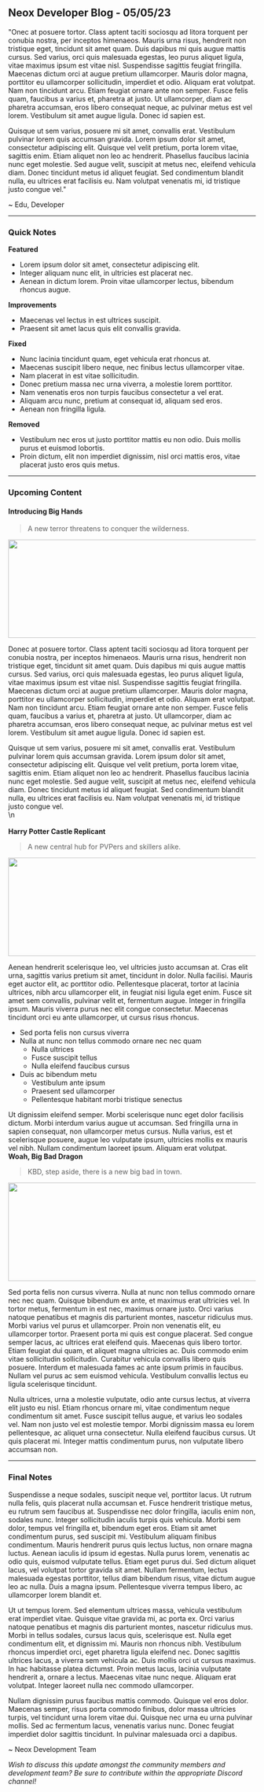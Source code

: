 ## Neox Developer Blog - 05/05/23

"Onec at posuere tortor. Class aptent taciti sociosqu ad litora torquent per conubia nostra, per inceptos himenaeos. Mauris urna risus, hendrerit non tristique eget, tincidunt sit amet quam. Duis dapibus mi quis augue mattis cursus. Sed varius, orci quis malesuada egestas, leo purus aliquet ligula, vitae maximus ipsum est vitae nisl. Suspendisse sagittis feugiat fringilla. Maecenas dictum orci at augue pretium ullamcorper. Mauris dolor magna, porttitor eu ullamcorper sollicitudin, imperdiet et odio. Aliquam erat volutpat. Nam non tincidunt arcu. Etiam feugiat ornare ante non semper. Fusce felis quam, faucibus a varius et, pharetra at justo. Ut ullamcorper, diam ac pharetra accumsan, eros libero consequat neque, ac pulvinar metus est vel lorem. Vestibulum sit amet augue ligula. Donec id sapien est.

Quisque ut sem varius, posuere mi sit amet, convallis erat. Vestibulum pulvinar lorem quis accumsan gravida. Lorem ipsum dolor sit amet, consectetur adipiscing elit. Quisque vel velit pretium, porta lorem vitae, sagittis enim. Etiam aliquet non leo ac hendrerit. Phasellus faucibus lacinia nunc eget molestie. Sed augue velit, suscipit at metus nec, eleifend vehicula diam. Donec tincidunt metus id aliquet feugiat. Sed condimentum blandit nulla, eu ultrices erat facilisis eu. Nam volutpat venenatis mi, id tristique justo congue vel."

~ Edu, Developer

------------

### Quick Notes
**Featured**
- Lorem ipsum dolor sit amet, consectetur adipiscing elit.
-  Integer aliquam nunc elit, in ultricies est placerat nec.
- Aenean in dictum lorem. Proin vitae ullamcorper lectus, bibendum rhoncus augue.

**Improvements**
- Maecenas vel lectus in est ultrices suscipit.
- Praesent sit amet lacus quis elit convallis gravida.

**Fixed**
- Nunc lacinia tincidunt quam, eget vehicula erat rhoncus at.
- Maecenas suscipit libero neque, nec finibus lectus ullamcorper vitae.
- Nam placerat in est vitae sollicitudin.
- Donec pretium massa nec urna viverra, a molestie lorem porttitor.
- Nam venenatis eros non turpis faucibus consectetur a vel erat.
- Aliquam arcu nunc, pretium at consequat id, aliquam sed eros.
- Aenean non fringilla ligula.

**Removed**
- Vestibulum nec eros ut justo porttitor mattis eu non odio. Duis mollis purus et euismod lobortis.
- Proin dictum, elit non imperdiet dignissim, nisl orci mattis eros, vitae placerat justo eros quis metus.

------------
### Upcoming Content

#### **Introducing Big Hands**
>A new terror threatens to conquer the wilderness.

<img src="https://i.imgur.com/81swTpz.png" width="632px" height="200px" />

Donec at posuere tortor. Class aptent taciti sociosqu ad litora torquent per conubia nostra, per inceptos himenaeos. Mauris urna risus, hendrerit non tristique eget, tincidunt sit amet quam. Duis dapibus mi quis augue mattis cursus. Sed varius, orci quis malesuada egestas, leo purus aliquet ligula, vitae maximus ipsum est vitae nisl. Suspendisse sagittis feugiat fringilla. Maecenas dictum orci at augue pretium ullamcorper. Mauris dolor magna, porttitor eu ullamcorper sollicitudin, imperdiet et odio. Aliquam erat volutpat. Nam non tincidunt arcu. Etiam feugiat ornare ante non semper. Fusce felis quam, faucibus a varius et, pharetra at justo. Ut ullamcorper, diam ac pharetra accumsan, eros libero consequat neque, ac pulvinar metus est vel lorem. Vestibulum sit amet augue ligula. Donec id sapien est.

Quisque ut sem varius, posuere mi sit amet, convallis erat. Vestibulum pulvinar lorem quis accumsan gravida. Lorem ipsum dolor sit amet, consectetur adipiscing elit. Quisque vel velit pretium, porta lorem vitae, sagittis enim. Etiam aliquet non leo ac hendrerit. Phasellus faucibus lacinia nunc eget molestie. Sed augue velit, suscipit at metus nec, eleifend vehicula diam. Donec tincidunt metus id aliquet feugiat. Sed condimentum blandit nulla, eu ultrices erat facilisis eu. Nam volutpat venenatis mi, id tristique justo congue vel.
<br />
\n
<br>
<br>
**Harry Potter Castle Replicant**
>A new central hub for PVPers and skillers alike.

<img src="https://i.imgur.com/iDYXoVd.png" width="632px" height="200px" />

Aenean hendrerit scelerisque leo, vel ultricies justo accumsan at. Cras elit urna, sagittis varius pretium sit amet, tincidunt in dolor. Nulla facilisi. Mauris eget auctor elit, ac porttitor odio. Pellentesque placerat, tortor at lacinia ultrices, nibh arcu ullamcorper elit, in feugiat nisi ligula eget enim. Fusce sit amet sem convallis, pulvinar velit et, fermentum augue. Integer in fringilla ipsum. Mauris viverra purus nec elit congue consectetur. Maecenas tincidunt orci eu ante ullamcorper, ut cursus risus rhoncus.

+ Sed porta felis non cursus viverra
+ Nulla at nunc non tellus commodo ornare nec nec quam
    + Nulla ultrices
    + Fusce suscipit tellus
    + Nulla eleifend faucibus cursus
+ Duis ac bibendum metu
    * Vestibulum ante ipsum
    * Praesent sed ullamcorper
    * Pellentesque habitant morbi tristique senectus

Ut dignissim eleifend semper. Morbi scelerisque nunc eget dolor facilisis dictum. Morbi interdum varius augue ut accumsan. Sed fringilla urna in sapien consequat, non ullamcorper metus cursus. Nulla varius, est et scelerisque posuere, augue leo vulputate ipsum, ultricies mollis ex mauris vel nibh. Nullam condimentum laoreet ipsum. Aliquam erat volutpat.
<br />
**Woah, Big Bad Dragon**
>KBD, step aside, there is a new big bad in town.

<img src="https://i.imgur.com/b5ul8FR.png" width="632px" height="200px" />

Sed porta felis non cursus viverra. Nulla at nunc non tellus commodo ornare nec nec quam. Quisque bibendum ex ante, et maximus erat ultricies vel. In tortor metus, fermentum in est nec, maximus ornare justo. Orci varius natoque penatibus et magnis dis parturient montes, nascetur ridiculus mus. Morbi varius vel purus et ullamcorper. Proin non venenatis elit, eu ullamcorper tortor. Praesent porta mi quis est congue placerat. Sed congue semper lacus, ac ultrices erat eleifend quis. Maecenas quis libero tortor. Etiam feugiat dui quam, et aliquet magna ultricies ac. Duis commodo enim vitae sollicitudin sollicitudin. Curabitur vehicula convallis libero quis posuere. Interdum et malesuada fames ac ante ipsum primis in faucibus. Nullam vel purus ac sem euismod vehicula. Vestibulum convallis lectus eu ligula scelerisque tincidunt.

Nulla ultrices, urna a molestie vulputate, odio ante cursus lectus, at viverra elit justo eu nisl. Etiam rhoncus ornare mi, vitae condimentum neque condimentum sit amet. Fusce suscipit tellus augue, et varius leo sodales vel. Nam non justo vel est molestie tempor. Morbi dignissim massa eu lorem pellentesque, ac aliquet urna consectetur. Nulla eleifend faucibus cursus. Ut quis placerat mi. Integer mattis condimentum purus, non vulputate libero accumsan non.
<br>

------------
### Final Notes

Suspendisse a neque sodales, suscipit neque vel, porttitor lacus. Ut rutrum nulla felis, quis placerat nulla accumsan et. Fusce hendrerit tristique metus, eu rutrum sem faucibus at. Suspendisse nec dolor fringilla, iaculis enim non, sodales nunc. Integer sollicitudin iaculis turpis quis vehicula. Morbi sem dolor, tempus vel fringilla et, bibendum eget eros. Etiam sit amet condimentum purus, sed suscipit mi. Vestibulum aliquam finibus condimentum. Mauris hendrerit purus quis lectus luctus, non ornare magna luctus. Aenean iaculis id ipsum id egestas. Nulla purus lorem, venenatis ac odio quis, euismod vulputate tellus. Etiam eget purus dui. Sed dictum aliquet lacus, vel volutpat tortor gravida sit amet. Nullam fermentum, lectus malesuada egestas porttitor, tellus diam bibendum risus, vitae dictum augue leo ac nulla. Duis a magna ipsum. Pellentesque viverra tempus libero, ac ullamcorper lorem blandit et.

Ut ut tempus lorem. Sed elementum ultrices massa, vehicula vestibulum erat imperdiet vitae. Quisque vitae gravida mi, ac porta ex. Orci varius natoque penatibus et magnis dis parturient montes, nascetur ridiculus mus. Morbi in tellus sodales, cursus lacus quis, scelerisque est. Nulla eget condimentum elit, et dignissim mi. Mauris non rhoncus nibh. Vestibulum rhoncus imperdiet orci, eget pharetra ligula eleifend nec. Donec sagittis ultrices lacus, a viverra sem vehicula ac. Duis mollis orci ut cursus maximus. In hac habitasse platea dictumst. Proin metus lacus, lacinia vulputate hendrerit a, ornare a lectus. Maecenas vitae nunc neque. Aliquam erat volutpat. Integer laoreet nulla nec commodo ullamcorper.

Nullam dignissim purus faucibus mattis commodo. Quisque vel eros dolor. Maecenas semper, risus porta commodo finibus, dolor massa ultricies turpis, vel tincidunt urna lorem vitae dui. Quisque nec urna eu urna pulvinar mollis. Sed ac fermentum lacus, venenatis varius nunc. Donec feugiat imperdiet dolor sagittis tincidunt. In pulvinar malesuada orci a dapibus.

~ Neox Development Team
<br>

*Wish to discuss this update amongst the community members and development team? Be sure to contribute within the appropriate Discord channel!*

